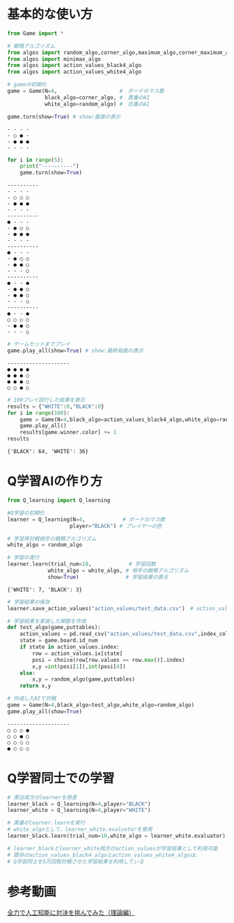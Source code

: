 
# 基本的な使い方


```python
from Game import *

# 戦略アルゴリズム
from algos import random_algo,corner_algo,maximum_algo,corner_maximum_algo # ルールベースAI
from algos import minimax_algo                                             # minimax法AI
from algos import action_values_black4_algo                                # Q学習AI（4*4マス、黒番用）
from algos import action_values_white4_algo                                # Q学習AI（4*4マス、白番用）
```


```python
# gameの初期化
game = Game(N=4,                    #　ボードのマス数
            black_algo=corner_algo, #　黒番のAI
            white_algo=random_algo) #　白番のAI

```


```python
game.turn(show=True) # show:盤面の表示
```

    - - - -
    - ○ ● -
    - ● ● ●
    - - - -



```python
for i in range(5):
    print("----------")
    game.turn(show=True)
```

    ----------
    - - - -
    - ○ ○ ○
    - ● ● ●
    - - - -
    ----------
    ● - - -
    - ● ○ ○
    - ● ● ●
    - - - -
    ----------
    ● - - -
    - ● ○ ○
    - ● ● ○
    - - - ○
    ----------
    ● - - ●
    - ● ● ○
    - ● ● ○
    - - - ○
    ----------
    ● - - ●
    ○ ○ ○ ○
    - ● ● ○
    - - - ○



```python
# ゲームセットまでプレイ
game.play_all(show=True) # show:最終局面の表示
```

    --------------------
    ● ● ● ●
    ● ● ● ○
    ● ● ● ○
    ○ ○ ● ○



```python
# 100プレイ試行した結果を表示
results = {"WHITE":0,"BLACK":0}
for i in range(100):
    game = Game(N=4,black_algo=action_values_black4_algo,white_algo=random_algo)
    game.play_all()
    results[game.winner.color] += 1
results
```




    {'BLACK': 64, 'WHITE': 36}



# Q学習AIの作り方


```python
from Q_learning import Q_learning
```


```python
#Q学習の初期化
learner = Q_learning(N=4,            # ボードのマス数
                    player="BLACK") # プレイヤーの色
```


```python
# 学習用対戦相手の戦略アルゴリズム
white_algo = random_algo
```


```python
# 学習の実行
learner.learn(trial_num=10,            # 学習回数
             white_algo = white_algo, # 相手の戦略アルゴリズム
             show=True)               # 学習結果の表示

```

    {'WHITE': 7, 'BLACK': 3}



```python
# 学習結果の保存
learner.save_action_values("action_values/test_data.csv")　# action_valusフォルダの利用を推奨
```


```python
# 学習結果を実装した関数を作成
def test_algo(game,puttables):
    action_values = pd.read_csv("action_values/test_data.csv",index_col=0) # 学習結果の読み込み
    state = game.board.id_num
    if state in action_values.index:
        row = action_values.ix[state]
        posi = choice(row[row.values == row.max()].index)
        x,y =int(posi[1]),int(posi[4])
    else:
        x,y = random_algo(game,puttables)
    return x,y
```


```python
# 作成したAIで対戦
game = Game(N=4,black_algo=test_algo,white_algo=random_algo)
game.play_all(show=True)
```

    --------------------
    ○ ○ ○ ●
    ○ ○ ● ○
    ○ ○ ○ ○
    ● ○ ○ ○


# Q学習同士での学習


```python
# 黒白両方のlearnerを用意
learner_black = Q_learning(N=4,player="BLACK")
learner_white = Q_learning(N=4,player="WHITE")
```


```python
# 黒番のlearner.learnを実行
# white_algoとして、learner_white.evaluatorを使用
learner_black.learn(trial_num=10,white_algo = learner_white.evaluator)
```


```python
# learner_blackとlearner_white両方のaction_valuesが学習結果として利用可能
# 既存のaction_values_black4_algoとaction_values_white4_algoは、
# Q学習同士を5万回程対戦させた学習結果を利用している
```

# 参考動画

[全力で人工知能に対決を挑んでみた（理論編）](http://www.nicovideo.jp/watch/sm30440714)


```python

```
